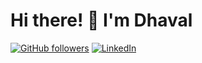 # Hi there! 👋 I'm Dhaval

[![GitHub followers](https://img.shields.io/github/followers/Dhaval?label=Follow&style=social)](https://github.com/Dhaval)
[![LinkedIn](https://img.shields.io/badge/LinkedIn-0A66C2?style=flat&logo=linkedin&logoColor=white)](https://www.linkedin.com/in/dhaval)
